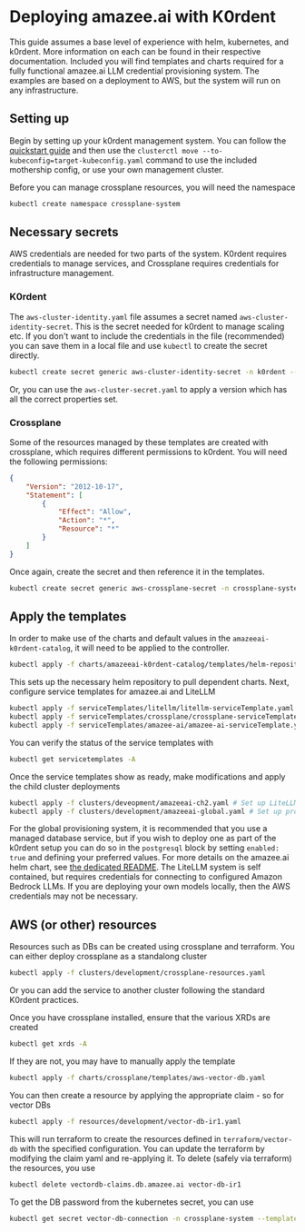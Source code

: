 # Deploying amazee.ai with K0rdent
This guide assumes a base level of experience with helm, kubernetes, and k0rdent. More information on each can be found in their respective documentation. Included you will find templates and charts required for a fully functional amazee.ai LLM credential provisioning system. The examples are based on a deployment to AWS, but the system will run on any infrastructure.
## Setting up
Begin by setting up your k0rdent management system. You can follow the [quickstart guide](https://docs.k0rdent-enterprise.io/latest/quickstarts/) and then use the `clusterctl move --to-kubeconfig=target-kubeconfig.yaml` command to use the included mothership config, or use your own management cluster.

Before you can manage crossplane resources, you will need the namespace
```bash
kubectl create namespace crossplane-system
```
## Necessary secrets
AWS credentials are needed for two parts of the system. K0rdent requires credentials to manage services, and Crossplane requires credentials for infrastructure management.
### K0rdent
The `aws-cluster-identity.yaml` file assumes a secret named `aws-cluster-identity-secret`. This is the secret needed for k0rdent to manage scaling etc. If you don't want to include the credentials in the file (recommended) you can save them in a local file and use `kubectl` to create the secret directly.
```bash
kubectl create secret generic aws-cluster-identity-secret -n k0rdent --from-file=creds=./aws-creds.txt
```
Or, you can use the `aws-cluster-secret.yaml` to apply a version which has all the correct properties set.
### Crossplane
Some of the resources managed by these templates are created with crossplane, which requires different permissions to k0rdent. You will need the following permissions:
```json
{
    "Version": "2012-10-17",
    "Statement": [
        {
            "Effect": "Allow",
            "Action": "*",
            "Resource": "*"
        }
    ]
}
```
Once again, create the secret and then reference it in the templates.
```bash
kubectl create secret generic aws-crossplane-secret -n crossplane-system --from-file=creds=./aws-creds.txt
```

## Apply the templates
In order to make use of the charts and default values in the `amazeeai-k0rdent-catalog`, it will need to be applied to the controller.
```bash
kubectl apply -f charts/amazeeai-k0rdent-catalog/templates/helm-repository.yaml -n kcm-system
```
This sets up the necessary helm repository to pull dependent charts.
Next, configure service templates for amazee.ai and LiteLLM
```bash
kubectl apply -f serviceTemplates/litellm/litellm-serviceTemplate.yaml
kubectl apply -f serviceTemplates/crossplane/crossplane-serviceTemplate.yaml
kubectl apply -f serviceTemplates/amazee-ai/amazee-ai-serviceTemplate.yaml
```
You can verify the status of the service templates with
```bash
kubectl get servicetemplates -A
```
Once the service templates show as ready, make modifications and apply the child cluster deployments
```bash
kubectl apply -f clusters/deveopment/amazeeai-ch2.yaml # Set up LiteLLM
kubectl apply -f clusters/development/amazeeai-global.yaml # Set up provisioning and dashboarding
```
For the global provisioning system, it is recommended that you use a managed database service, but if you wish to deploy one as part of the k0rdent setup you can do so in the `postgresql` block by setting `enabled: true` and defining your preferred values. For more details on the amazee.ai helm chart, see [the dedicated README](https://github.com/amazeeio/amazee.ai/tree/main/helm).
The LiteLLM system is self contained, but requires credentials for connecting to configured Amazon Bedrock LLMs. If you are deploying your own models locally, then the AWS credentials may not be necessary.

## AWS (or other) resources
Resources such as DBs can be created using crossplane and terraform. You can either deploy crossplane as a standalong cluster
```bash
kubectl apply -f clusters/development/crossplane-resources.yaml
```
Or you can add the service to another cluster following the standard K0rdent practices.

Once you have crossplane installed, ensure that the various XRDs are created
```bash
kubectl get xrds -A
```
If they are not, you may have to manually apply the template
```bash
kubectl apply -f charts/crossplane/templates/aws-vector-db.yaml
```
You can then create a resource by applying the appropriate claim - so for vector DBs
```bash
kubectl apply -f resources/development/vector-db-ir1.yaml
```
This will run terraform to create the resources defined in `terraform/vector-db` with the specified configuration. You can update the terraform by modifying the claim yaml and re-applying it. To delete (safely via terraform) the resources, you use
```bash
kubectl delete vectordb-claims.db.amazee.ai vector-db-ir1
```
To get the DB password from the kubernetes secret, you can use
```bash
kubectl get secret vector-db-connection -n crossplane-system --template={{.data.vectordb_master_passwords}} | base64 --decode
```